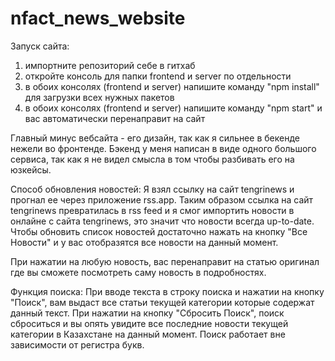# nfact_news_website

Запуск сайта:
1) импортните репозиторий себе в гитхаб
2) откройте консоль для папки frontend и server по отдельности
3) в обоих консолях (frontend и server) напишите команду "npm install" для загрузки всех нужных пакетов
4) в обоих консолях (frontend и server) напишите команду "npm start" и вас автоматически перенаправит на сайт

Главный минус вебсайта - его дизайн, так как я сильнее в бекенде нежели во фронтенде. Бэкенд у меня написан в виде одного большого сервиса, так как я не видел смысла в том чтобы разбивать его на юзкейсы.

Способ обновления новостей:
Я взял ссылку на сайт tengrinews и прогнал ее через приложение rss.app. Таким образом ссылка на сайт tengrinews превратилась в rss feed и я смог импортить новости в онлайне с сайта tengrinews, это значит что новости всегда up-to-date. Чтобы обновить список новостей достаточно нажать на кнопку "Все Новости" и у вас отобразятся все новости на данный момент.

При нажатии на любую новость, вас перенаправит на статью оригинал где вы сможете посмотреть саму новость в подробностях.

Функция поиска:
При вводе текста в строку поиска и нажатии на кнопку "Поиск", вам выдаст все статьи текущей категории которые содержат данный текст. При нажатии на кнопку "Сбросить Поиск", поиск сброситься и вы опять увидите все последние новости текущей категории в Казахстане на данный момент. Поиск работает вне зависимости от регистра букв.

